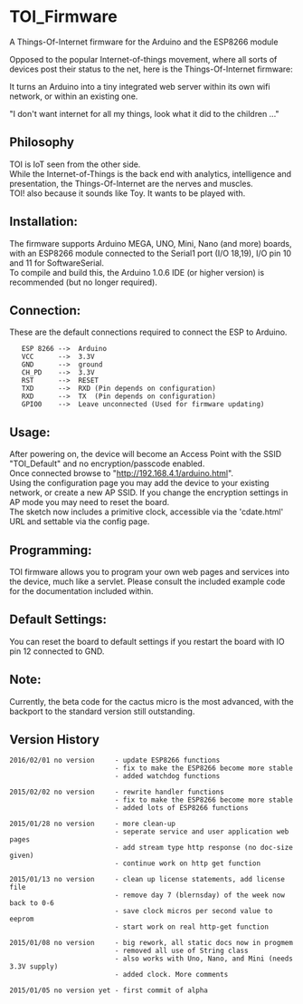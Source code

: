 TOI_Firmware
============


A Things-Of-Internet firmware for the Arduino and the ESP8266 module

Opposed to the popular Internet-of-things movement, where all sorts of
devices post their status to the net, here is the Things-Of-Internet 
firmware:

It turns an Arduino into a tiny integrated web server within its own
wifi network, or within an existing one.

"I don't want internet for all my things, look what it did to the children ..."


Philosophy
----------

TOI is IoT seen from the other side.  
While the Internet-of-Things is the back end with analytics, intelligence and presentation, the Things-Of-Internet are the nerves and muscles.    
TOI! also because it sounds like Toy. It wants to be played with.  


Installation:
-------------

The firmware supports Arduino MEGA, UNO, Mini, Nano (and more) boards, with 
an ESP8266 module connected to the Serial1 port (I/O 18,19),  I/O pin
10 and 11 for SoftwareSerial.  
To compile and build this, the Arduino 1.0.6 IDE (or higher version) is
recommended (but no longer required).  

Connection:
-----------

These are the default connections required to connect the ESP to Arduino.
```
   ESP 8266 -->  Arduino  
   VCC      -->  3.3V  
   GND      -->  ground  
   CH_PD    -->  3.3V  
   RST      -->  RESET  
   TXD      -->  RXD (Pin depends on configuration)  
   RXD      -->  TX  (Pin depends on configuration)  
   GPIO0    -->  Leave unconnected (Used for firmware updating)  
```

Usage:
------

After powering on, the device will become an Access Point with the SSID
"TOI_Default" and no encryption/passcode enabled.   
Once connected browse to "http://192.168.4.1/arduino.html".  
Using the configuration page you may add the device to your existing
network, or create a new AP SSID. If you change the encryption settings
in AP mode you may need to reset the board.  
The sketch now includes a primitive clock, accessible via the 'cdate.html'
URL and settable via the config page.

Programming:
------------

TOI firmware allows you to program your own web pages and services into
the device, much like a servlet. Please consult the included example 
code for the documentation included within.


Default Settings:
-----------------

You can reset the board to default settings if you restart the board with
IO pin 12 connected to GND. 

Note:
-----

Currently, the beta code for the cactus micro is the most advanced, with the
backport to the standard version still outstanding. 

Version History
---------------

```
2016/02/01 no version     - update ESP8266 functions
                          - fix to make the ESP8266 become more stable
                          - added watchdog functions

2015/02/02 no version     - rewrite handler functions
                          - fix to make the ESP8266 become more stable
                          - added lots of ESP8266 functions

2015/01/28 no version     - more clean-up
                          - seperate service and user application web pages
                          - add stream type http response (no doc-size given)
                          - continue work on http get function 

2015/01/13 no version     - clean up license statements, add license file
                          - remove day 7 (blernsday) of the week now back to 0-6
                          - save clock micros per second value to eeprom
                          - start work on real http-get function
                          
2015/01/08 no version     - big rework, all static docs now in progmem
                          - removed all use of String class
                          - also works with Uno, Nano, and Mini (needs 3.3V supply)
                          - added clock. More comments
                          
2015/01/05 no version yet - first commit of alpha
```
